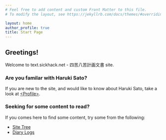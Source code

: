 ```yaml
---
# Feel free to add content and custom Front Matter to this file.
# To modify the layout, see https://jekyllrb.com/docs/themes/#overriding-theme-defaults

layout: home
author_profile: true
title: Start Page
---
```


## Greetings!
Welcome to text.sickhack.net - 四苦八苦計画文書 site.

### Are you familar with Haruki Sato?
If you are new to the site, and would like to know about Haruki Sato, take a look at
[&lt;Profile&gt;](/c/510918793/).


### Seeking for some content to read?
If you comes here to find some content, try some from the following:
- [Site Tree](/c/506363930/)
- [Diary Logs](/c/35192901/)
